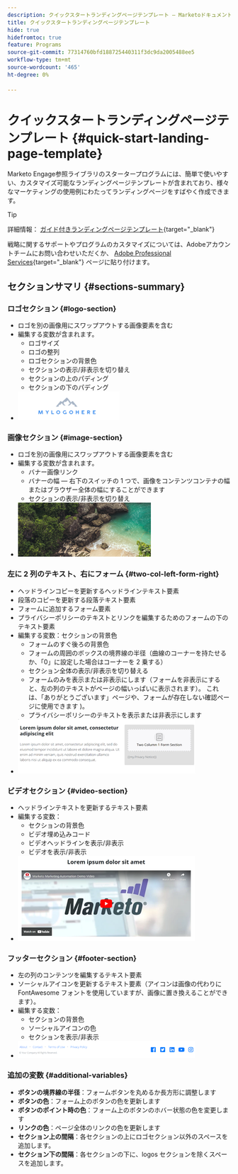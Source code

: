 ```yaml
---
description: クイックスタートランディングページテンプレート — Marketoドキュメント — 製品ドキュメント
title: クイックスタートランディングページテンプレート
hide: true
hidefromtoc: true
feature: Programs
source-git-commit: 77314760bfd188725440311f3dc9da2005488ee5
workflow-type: tm+mt
source-wordcount: '465'
ht-degree: 0%

---
```


# クイックスタートランディングページテンプレート {#quick-start-landing-page-template}

Marketo Engage参照ライブラリのスタータープログラムには、簡単で使いやすい、カスタマイズ可能なランディングページテンプレートが含まれており、様々なマーケティングの使用例にわたってランディングページをすばやく作成できます。

>[!TIP]
>
>詳細情報： [ガイド付きランディングページテンプレート](/help/marketo/product-docs/demand-generation/landing-pages/landing-page-templates/create-a-guided-landing-page-template.md){target="_blank"}

戦略に関するサポートやプログラムのカスタマイズについては、Adobeアカウントチームにお問い合わせいただくか、 [Adobe Professional Services](https://business.adobe.com/customers/consulting-services/main.html){target="_blank"} ページに貼り付けます。

## セクションサマリ {#sections-summary}

### ロゴセクション {#logo-section}

* ロゴを別の画像用にスワップアウトする画像要素を含む
* 編集する変数が含まれます。
   * ロゴサイズ
   * ロゴの整列
   * ロゴセクションの背景色
   * セクションの表示/非表示を切り替え
   * セクションの上のパディング
   * セクションの下のパディング
* ![](assets/quick-start-landing-page-template-1.png)

### 画像セクション {#image-section}

* ロゴを別の画像用にスワップアウトする画像要素を含む
* 編集する変数が含まれます。
   * バナー画像リンク
   * バナーの幅 — 右下のスイッチの 1 つで、画像をコンテンツコンテナの幅またはブラウザー全体の幅にすることができます
   * セクションの表示/非表示を切り替え
* ![](assets/quick-start-landing-page-template-2.png)

### 左に 2 列のテキスト、右にフォーム {#two-col-left-form-right}

* ヘッドラインコピーを更新するヘッドラインテキスト要素
* 段落のコピーを更新する段落テキスト要素
* フォームに追加するフォーム要素
* プライバシーポリシーのテキストとリンクを編集するためのフォームの下のテキスト要素
* 編集する変数：セクションの背景色
   * フォームのすぐ後ろの背景色
   * フォームの周囲のボックスの境界線の半径（曲線のコーナーを持たせるか、「0」に設定した場合はコーナーを 2 乗する）
   * セクション全体の表示/非表示を切り替える
   * フォームのみを表示または非表示にします（フォームを非表示にすると、左の列のテキストがページの幅いっぱいに表示されます）。 これは、「ありがとうございます」ページや、フォームが存在しない確認ページに使用できます )。
   * プライバシーポリシーのテキストを表示または非表示にします
* ![](assets/quick-start-landing-page-template-3.png)

### ビデオセクション {#video-section}

* ヘッドラインテキストを更新するテキスト要素
* 編集する変数：
   * セクションの背景色
   * ビデオ埋め込みコード
   * ビデオヘッドラインを表示/非表示
   * ビデオを表示/非表示
* ![](assets/quick-start-landing-page-template-4.png)

### フッターセクション {#footer-section}

* 左の列のコンテンツを編集するテキスト要素
* ソーシャルアイコンを更新するテキスト要素（アイコンは画像の代わりに FontAwesome フォントを使用していますが、画像に置き換えることができます）。
* 編集する変数：
   * セクションの背景色
   * ソーシャルアイコンの色
   * セクションを表示/非表示
* ![](assets/quick-start-landing-page-template-5.png)

### 追加の変数 {#additional-variables}

* **ボタンの境界線の半径**：フォームボタンを丸めるか長方形に調整します
* **ボタンの色**：フォーム上のボタンの色を更新します
* **ボタンのポイント時の色**：フォーム上のボタンのホバー状態の色を変更します
* **リンクの色**：ページ全体のリンクの色を更新します
* **セクション上の間隔**：各セクションの上にロゴセクション以外のスペースを追加します。
* **セクション下の間隔**：各セクションの下に、logos セクションを除くスペースを追加します。

